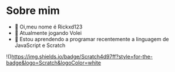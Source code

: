 # Sobre mim
- 👋 Oi,meu nome é Rickxd123
- 👀 Atualmente jogando Volei
- 🌱 Estou aprendendo a programar recentemente a linguagem de JavaScript e Scratch


!()https://img.shields.io/badge/Scratch4d97ff?style=for-the-badge&logo=Scratch&logoColor=white

